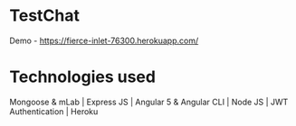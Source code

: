 # TestChat
Demo - 
https://fierce-inlet-76300.herokuapp.com/


# Technologies used
  Mongoose & mLab | 
  Express JS |
  Angular 5 & Angular CLI | 
  Node JS | 
  JWT Authentication | 
  Heroku

